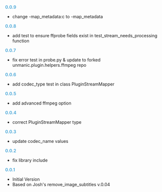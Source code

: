 
**<span style="color:#56adda">0.0.9</span>**
- change -map_metadata:c to -map_metadata

**<span style="color:#56adda">0.0.8</span>**
- add test to ensure ffprobe fields exist in test_stream_needs_processing function

**<span style="color:#56adda">0.0.7</span>**
- fix error test in probe.py & update to forked
  unmanic.plugin.helpers.ffmpeg repo

**<span style="color:#56adda">0.0.6</span>**
- add codec_type test in class PluginStreamMapper

**<span style="color:#56adda">0.0.5</span>**
- add advanced ffmpeg option

**<span style="color:#56adda">0.0.4</span>**
- correct PluginStreamMapper type

**<span style="color:#56adda">0.0.3</span>**
- update codec_name values

**<span style="color:#56adda">0.0.2</span>**
- fix library include

**<span style="color:#56adda">0.0.1</span>**
- Initial Version
- Based on Josh's remove_image_subtitles v.0.04
